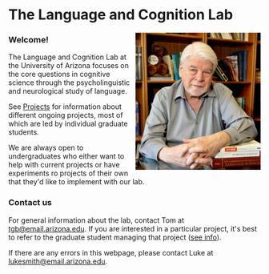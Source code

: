 # The Language and Cognition Lab

<img src="images/tgb.jpg" alt="alt text" width="250" float="right" align="right" padding="10px">

### Welcome!

The Language and Cognition Lab at the University of Arizona focuses on the core questions in cognitive science through the psycholinguistic and neurological study of language.

See [Projects](projects) for information about different ongoing projects, most of which are led by individual graduate students.

We are always open to undergraduates who either want to help with current projects or have experiments ro projects of their own that they'd like to implement with our lab.

### Contact us

For general information about the lab, contact Tom at [tgb@email.arizona.edu](mailto:tgb@email.arizona.edu). If you are interested in a particular project, it's best to refer to the graduate student managing that project ([see info](people)).

If there are any errors in this webpage, please contact Luke at [lukesmith@email.arizona.edu](mailto:lukesmith@email.arizona.edu).
